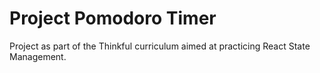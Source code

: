 # Project Pomodoro Timer

Project as part of the Thinkful curriculum aimed at practicing React State Management.
